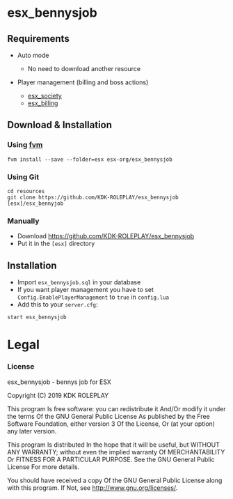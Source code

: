 # esx_bennysjob

## Requirements

* Auto mode
  * No need to download another resource

* Player management (billing and boss actions)
  * [esx_society](https://github.com/ESX-Org/esx_society)
  * [esx_billing](https://github.com/ESX-Org/esx_billing)

## Download & Installation

### Using [fvm](https://github.com/qlaffont/fvm-installer)
```
fvm install --save --folder=esx esx-org/esx_bennysjob
```

### Using Git
```
cd resources
git clone https://github.com/KDK-ROLEPLAY/esx_bennysjob [esx]/esx_bennyjob
```

### Manually
- Download https://github.com/KDK-ROLEPLAY/esx_bennysjob
- Put it in the `[esx]` directory

## Installation
- Import `esx_bennysjob.sql` in your database
- If you want player management you have to set `Config.EnablePlayerManagement` to `true` in `config.lua`
- Add this to your `server.cfg`:

```
start esx_bennysjob
```

# Legal
### License
esx_bennysjob - bennys job for ESX

Copyright (C) 2019 KDK ROLEPLAY

This program Is free software: you can redistribute it And/Or modify it under the terms Of the GNU General Public License As published by the Free Software Foundation, either version 3 Of the License, Or (at your option) any later version.

This program Is distributed In the hope that it will be useful, but WITHOUT ANY WARRANTY; without even the implied warranty Of MERCHANTABILITY Or FITNESS FOR A PARTICULAR PURPOSE. See the GNU General Public License For more details.

You should have received a copy Of the GNU General Public License along with this program. If Not, see http://www.gnu.org/licenses/.